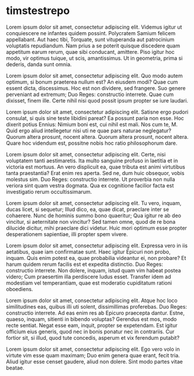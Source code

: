 timstestrepo
============
Lorem ipsum dolor sit amet, consectetur adipiscing elit. Videmus igitur ut conquiescere ne infantes quidem possint. Polycratem Samium felicem appellabant. Aut haec tibi, Torquate, sunt vituperanda aut patrocinium voluptatis repudiandum. Nam prius a se poterit quisque discedere quam appetitum earum rerum, quae sibi conducant, amittere. Piso igitur hoc modo, vir optimus tuique, ut scis, amantissimus. Ut in geometria, prima si dederis, danda sunt omnia. 

Lorem ipsum dolor sit amet, consectetur adipiscing elit. Quo modo autem optimum, si bonum praeterea nullum est? An eiusdem modi? Quae cum essent dicta, discessimus. Hoc est non dividere, sed frangere. Suo genere perveniant ad extremum; Duo Reges: constructio interrete. Quae cum dixisset, finem ille. Certe nihil nisi quod possit ipsum propter se iure laudari.

Lorem ipsum dolor sit amet, consectetur adipiscing elit. Satisne ergo pudori consulat, si quis sine teste libidini pareat? Ea possunt paria non esse. Hoc dixerit potius Ennius: Nimium boni est, cui nihil est mali. Nos cum te, M. Quid ergo aliud intellegetur nisi uti ne quae pars naturae neglegatur? Quorum altera prosunt, nocent altera. Quorum altera prosunt, nocent altera. Quare hoc videndum est, possitne nobis hoc ratio philosophorum dare.

Lorem ipsum dolor sit amet, consectetur adipiscing elit. Certe, nisi voluptatem tanti aestimaretis. Ita multo sanguine profuso in laetitia et in victoria est mortuus. An vero displicuit ea, quae tributa est animi virtutibus tanta praestantia? Erat enim res aperta. Sed ne, dum huic obsequor, vobis molestus sim. Duo Reges: constructio interrete. Ut proverbia non nulla veriora sint quam vestra dogmata. Qua ex cognitione facilior facta est investigatio rerum occultissimarum.

Lorem ipsum dolor sit amet, consectetur adipiscing elit. Tu vero, inquam, ducas licet, si sequetur; Illud dico, ea, quae dicat, praeclare inter se cohaerere. Nunc de hominis summo bono quaeritur; Qua igitur re ab deo vincitur, si aeternitate non vincitur? Sed tamen omne, quod de re bona dilucide dicitur, mihi praeclare dici videtur. Huic mori optimum esse propter desperationem sapientiae, illi propter spem vivere.

Lorem ipsum dolor sit amet, consectetur adipiscing elit. Expressa vero in iis aetatibus, quae iam confirmatae sunt. Haec igitur Epicuri non probo, inquam. Quis enim potest ea, quae probabilia videantur ei, non probare? Et harum quidem rerum facilis est et expedita distinctio. Duo Reges: constructio interrete. Non dolere, inquam, istud quam vim habeat postea videro; Cum praesertim illa perdiscere ludus esset. Transfer idem ad modestiam vel temperantiam, quae est moderatio cupiditatum rationi oboediens.

Lorem ipsum dolor sit amet, consectetur adipiscing elit. Atque hoc loco similitudines eas, quibus illi uti solent, dissimillimas proferebas. Duo Reges: constructio interrete. Ad eas enim res ab Epicuro praecepta dantur. Estne, quaeso, inquam, sitienti in bibendo voluptas? Gerendus est mos, modo recte sentiat. Negat esse eam, inquit, propter se expetendam. Est igitur officium eius generis, quod nec in bonis ponatur nec in contrariis. Cur fortior sit, si illud, quod tute concedis, asperum et vix ferendum putabit?

Lorem ipsum dolor sit amet, consectetur adipiscing elit. Ego vero volo in virtute vim esse quam maximam; Duo enim genera quae erant, fecit tria. Aliud igitur esse censet gaudere, aliud non dolere. Sint modo partes vitae beatae.

